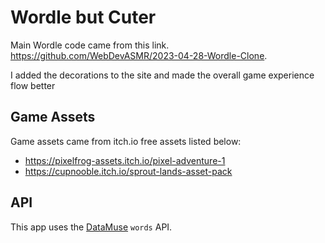 # Wordle but Cuter

Main Wordle code came from this link. https://github.com/WebDevASMR/2023-04-28-Wordle-Clone.

I added the decorations to the site and made the overall game experience flow better


## Game Assets

Game assets came from itch.io free assets listed below:
- https://pixelfrog-assets.itch.io/pixel-adventure-1
- https://cupnooble.itch.io/sprout-lands-asset-pack

## API

This app uses the [DataMuse](https://datamuse.com) `words` API.

